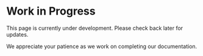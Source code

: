 # Work in Progress

This page is currently under development. Please check back later for updates.

We appreciate your patience as we work on completing our documentation.
